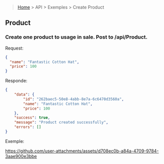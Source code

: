 > [Home](/README.md) > API > Exemples > Create Product

## Product

### Create one product to usage in sale. Post to /api/Product.

Request:

```json
{
  "name": "Fantastic Cotton Hat",
  "price": 100
}
```

Responde:

```json
{
    "data": {
        "id": "262baec5-50e8-4abb-8e7a-6c6470d3560a",
        "name": "Fantastic Cotton Hat",
        "price": 100
    },
    "success": true,
    "message": "Product created successfully",
    "errors": []
}
```

Exemple:

https://github.com/user-attachments/assets/d708ec0b-a84a-4709-9784-3aae900e3bbe

